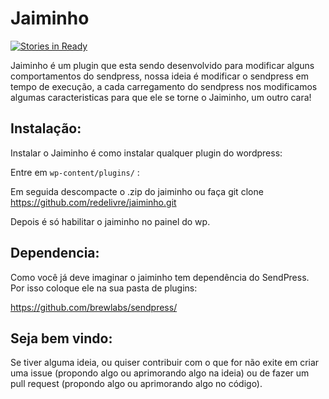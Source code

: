 # Jaiminho

[![Stories in Ready](https://badge.waffle.io/redelivre/jaiminho.png?label=ready&title=Ready)](http://waffle.io/redelivre/jaiminho)

Jaiminho é um plugin que esta sendo desenvolvido para modificar alguns comportamentos do sendpress, nossa ideia é modificar o sendpress em tempo de execução, a cada carregamento do sendpress nos modificamos algumas caracteristicas para que ele se torne o Jaiminho, um outro cara!

## Instalação:

Instalar o Jaiminho é como instalar qualquer plugin do wordpress:

Entre em ` wp-content/plugins/ ` :

Em seguida descompacte o .zip do jaiminho ou faça git clone https://github.com/redelivre/jaiminho.git 

Depois é só habilitar o jaiminho no painel do wp.

## Dependencia:

Como você já deve imaginar o jaiminho tem dependência do SendPress. Por isso coloque ele na sua pasta de plugins:

https://github.com/brewlabs/sendpress/

## Seja bem vindo:

Se tiver alguma ideia, ou quiser contribuir com o que for não exite em criar uma issue (propondo algo ou aprimorando algo na ideia) ou de fazer um pull request (propondo algo ou aprimorando algo no código).

